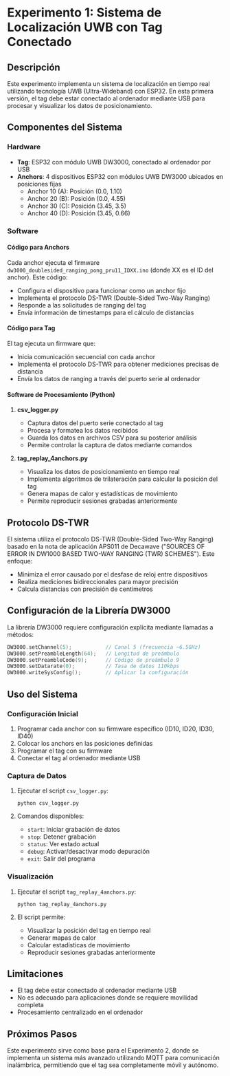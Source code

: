 # Experimento 1: Sistema de Localización UWB con Tag Conectado

## Descripción

Este experimento implementa un sistema de localización en tiempo real utilizando tecnología UWB (Ultra-Wideband) con ESP32. En esta primera versión, el tag debe estar conectado al ordenador mediante USB para procesar y visualizar los datos de posicionamiento.

## Componentes del Sistema

### Hardware

- **Tag**: ESP32 con módulo UWB DW3000, conectado al ordenador por USB
- **Anchors**: 4 dispositivos ESP32 con módulos UWB DW3000 ubicados en posiciones fijas
  - Anchor 10 (A): Posición (0.0, 1.10)
  - Anchor 20 (B): Posición (0.0, 4.55)
  - Anchor 30 (C): Posición (3.45, 3.5)
  - Anchor 40 (D): Posición (3.45, 0.66)

### Software

#### Código para Anchors

Cada anchor ejecuta el firmware `dw3000_doublesided_ranging_pong_pru11_IDXX.ino` (donde XX es el ID del anchor). Este código:

- Configura el dispositivo para funcionar como un anchor fijo
- Implementa el protocolo DS-TWR (Double-Sided Two-Way Ranging)
- Responde a las solicitudes de ranging del tag
- Envía información de timestamps para el cálculo de distancias

#### Código para Tag

El tag ejecuta un firmware que:

- Inicia comunicación secuencial con cada anchor
- Implementa el protocolo DS-TWR para obtener mediciones precisas de distancia
- Envía los datos de ranging a través del puerto serie al ordenador

#### Software de Procesamiento (Python)

1. **csv_logger.py**
   - Captura datos del puerto serie conectado al tag
   - Procesa y formatea los datos recibidos
   - Guarda los datos en archivos CSV para su posterior análisis
   - Permite controlar la captura de datos mediante comandos

2. **tag_replay_4anchors.py**
   - Visualiza los datos de posicionamiento en tiempo real
   - Implementa algoritmos de trilateración para calcular la posición del tag
   - Genera mapas de calor y estadísticas de movimiento
   - Permite reproducir sesiones grabadas anteriormente

## Protocolo DS-TWR

El sistema utiliza el protocolo DS-TWR (Double-Sided Two-Way Ranging) basado en la nota de aplicación APS011 de Decawave ("SOURCES OF ERROR IN DW1000 BASED TWO-WAY RANGING (TWR) SCHEMES"). Este enfoque:

- Minimiza el error causado por el desfase de reloj entre dispositivos
- Realiza mediciones bidireccionales para mayor precisión
- Calcula distancias con precisión de centímetros

## Configuración de la Librería DW3000

La librería DW3000 requiere configuración explícita mediante llamadas a métodos:

```cpp
DW3000.setChannel(5);           // Canal 5 (frecuencia ~6.5GHz)
DW3000.setPreambleLength(64);   // Longitud de preámbulo 
DW3000.setPreambleCode(9);      // Código de preámbulo 9
DW3000.setDatarate(0);          // Tasa de datos 110kbps
DW3000.writeSysConfig();        // Aplicar la configuración
```

## Uso del Sistema

### Configuración Inicial

1. Programar cada anchor con su firmware específico (ID10, ID20, ID30, ID40)
2. Colocar los anchors en las posiciones definidas
3. Programar el tag con su firmware
4. Conectar el tag al ordenador mediante USB

### Captura de Datos

1. Ejecutar el script `csv_logger.py`:
   ```
   python csv_logger.py
   ```

2. Comandos disponibles:
   - `start`: Iniciar grabación de datos
   - `stop`: Detener grabación
   - `status`: Ver estado actual
   - `debug`: Activar/desactivar modo depuración
   - `exit`: Salir del programa

### Visualización

1. Ejecutar el script `tag_replay_4anchors.py`:
   ```
   python tag_replay_4anchors.py
   ```

2. El script permite:
   - Visualizar la posición del tag en tiempo real
   - Generar mapas de calor
   - Calcular estadísticas de movimiento
   - Reproducir sesiones grabadas anteriormente

## Limitaciones

- El tag debe estar conectado al ordenador mediante USB
- No es adecuado para aplicaciones donde se requiere movilidad completa
- Procesamiento centralizado en el ordenador

## Próximos Pasos

Este experimento sirve como base para el Experimento 2, donde se implementa un sistema más avanzado utilizando MQTT para comunicación inalámbrica, permitiendo que el tag sea completamente móvil y autónomo.
